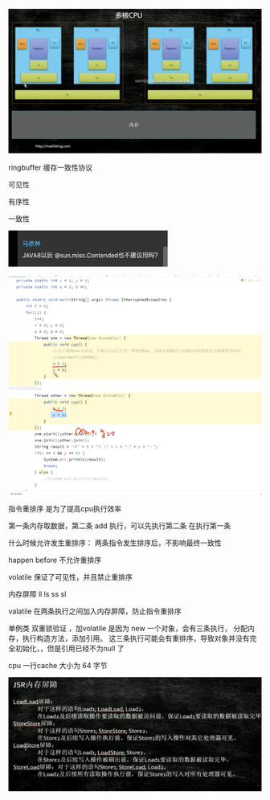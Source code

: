 ![image-20200928203437316](assets/image-20200928203437316.png)





ringbuffer  缓存一致性协议



可见性

有序性

一致性



![image-20200928210436713](assets/image-20200928210436713.png)

![image-20200928211010764](assets/image-20200928211010764.png)



指令重排序 是为了提高cpu执行效率 

第一条内存取数据，第二条 add 执行，可以先执行第二条 在执行第一条





什么时候允许发生重排序： 两条指令发生排序后，不影响最终一致性



happen before 不允许重排序



volatile 保证了可见性，并且禁止重排序



内存屏障  ll  ls  ss sl

valatile 在两条执行之间加入内存屏障，防止指令重排序



单例类 双重锁验证 ，加volatile  是因为 new 一个对象，会有三条执行，  分配内存，执行构造方法，添加引用。 这三条执行可能会有重排序，导致对象并没有完全初始化，，但是引用已经不为null 了



cpu 一行cache 大小为 64 字节





![image-20200928220117684](assets/image-20200928220117684.png)

